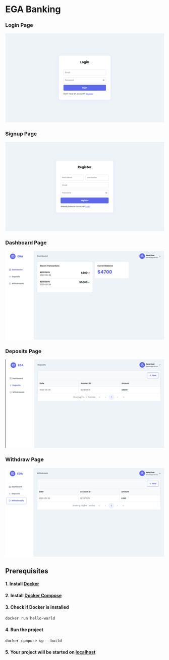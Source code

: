 # EGA Banking

### Login Page

![login page](/public/Login-page.png?raw=true)

### Signup Page

![signup page](/public/signup-page.png?raw=true)

### Dashboard Page

![dashboard page](/public/dashboard-page.png?raw=true)

### Deposits Page

![deposits page](/public/deposits-page.png?raw=true)

### Withdraw Page

![withdraw page](/public/withdrawals-page.png?raw=true)

## Prerequisites

#### 1. Install [Docker](https://www.docker.com/products/docker-desktop/)

#### 2. Install [Docker Compose](https://docs.docker.com/compose/install/linux/)

#### 3. Check if Docker is installed
    docker run hello-world

#### 4. Run the project
    docker compose up --build

#### 5. Your project will be started on [localhost](http://localhost:81)
